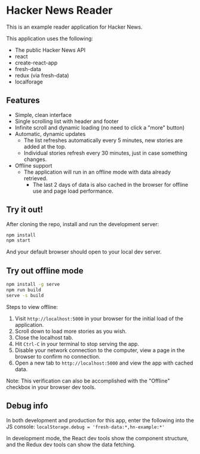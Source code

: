 # Hacker News Reader

This is an example reader application for Hacker News.

This application uses the following:
 * The public Hacker News API
 * react
 * create-react-app
 * fresh-data
 * redux (via fresh-data)
 * localforage
 
## Features

 * Simple, clean interface
 * Single scrolling list with header and footer
 * Infinite scroll and dynamic loading (no need to click a "more" button)
 * Automatic, dynamic updates
   - The list refreshes automatically every 5 minutes, new stories are added at the top.
   - Individual stories refresh every 30 minutes, just in case something changes.
 * Offline support
   - The application will run in an offline mode with data already retrieved.
	 - The last 2 days of data is also cached in the browser for offline use and page load performance.

## Try it out!

After cloning the repo, install and run the development server:

```sh
npm install
npm start
```

And your default browser should open to your local dev server.

## Try out offline mode

```sh
npm install -g serve
npm run build
serve -s build
```

Steps to view offline:

1. Visit `http://localhost:5000` in your browser for the initial load of the application.
2. Scroll down to load more stories as you wish.
3. Close the localhost tab.
4. Hit `Ctrl-C` in your terminal to stop serving the app.
5. Disable your network connection to the computer, view a page in the browser to confirm no connection.
6. Open a new tab to `http://localhost:5000` and view the app with cached data.

Note: This verification can also be accomplished with the "Offline" checkbox in your browser dev tools.

## Debug info

In both development and production for this app, enter the following into the JS console:
`localStorage.debug = 'fresh-data:*,hn-example:*'`

In development mode, the React dev tools show the component structure, and the Redux dev tools can show the data fetching.
